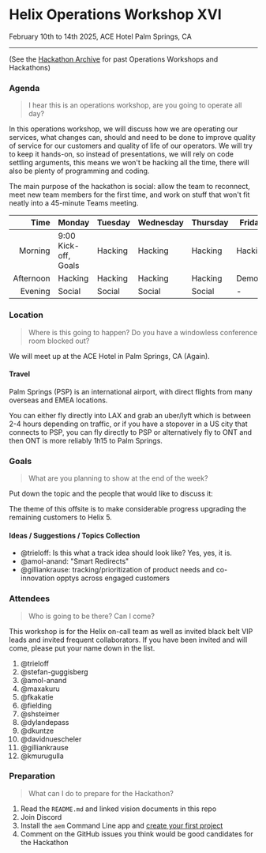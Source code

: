 # Helix Operations Workshop XVI

February 10th to 14th 2025, ACE Hotel Palm Springs, CA

---

(See the [Hackathon Archive](./README.md) for past Operations Workshops and Hackathons)

### Agenda

> I hear this is an operations workshop, are you going to operate all day?

In this operations workshop, we will discuss how we are operating our services, what changes can, should and need to be done to
improve quality of service for our customers and quality of life of our operators. We will try to keep it hands-on, so instead
of presentations, we will rely on code settling arguments, this means we won't be hacking all the time, there will also be plenty 
of programming and coding.

The main purpose of the hackathon is social: allow the team to reconnect, meet new team members for the first time, and work on 
stuff that won't fit neatly into a 45-minute Teams meeting.

|      Time | Monday                                                 | Tuesday | Wednesday | Thursday | Friday  |
| --------: | ------------------------------------------------------ | ------- | --------- | -------- | ------- |
|   Morning | 9:00 Kick-off, Goals                                   | Hacking | Hacking   | Hacking  | Hacking |
| Afternoon | Hacking                                                | Hacking | Hacking   | Hacking  | Demos   |
|   Evening | Social                                                 | Social  | Social    | Social   | -       |

### Location

> Where is this going to happen? Do you have a windowless conference room blocked out?

We will meet up at the ACE Hotel in Palm Springs, CA (Again).

#### Travel

Palm Springs (PSP) is an international airport, with direct flights from many overseas and EMEA locations.

You can either fly directly into LAX and grab an uber/lyft which is between 2-4 hours depending on traffic, or if you have a stopover in a US city that connects to PSP, you can fly directly to PSP or alternatively fly to ONT and then ONT is more reliably 1h15 to Palm Springs.

### Goals

> What are you planning to show at the end of the week?

Put down the topic and the people that would like to discuss it:

The theme of this offsite is to make considerable progress upgrading the remaining customers to Helix 5.

#### Ideas / Suggestions / Topics Collection

- @trieloff: Is this what a track idea should look like? Yes, yes, it is.
- @amol-anand: "Smart Redirects"
- @gilliankrause: tracking/prioritization of product needs and co-innovation opptys across engaged customers
  
### Attendees

> Who is going to be there? Can I come?

This workshop is for the Helix on-call team as well as invited black belt VIP leads and invited frequent collaborators.
If you have been invited and will come, please put your name down in the list.

1. @trieloff
2. @stefan-guggisberg
3. @amol-anand
4. @maxakuru
5. @fkakatie
6. @fielding
7. @shsteimer
8. @dylandepass
9. @dkuntze
10. @davidnuescheler
11. @gilliankrause
12. @kmurugulla

### Preparation

> What can I do to prepare for the Hackathon?

1. Read the `README.md` and linked vision documents in this repo
2. Join Discord
3. Install the `aem` Command Line app and [create your first project](https://www.aem.live/tutorial)
4. Comment on the GitHub issues you think would be good candidates for the Hackathon
